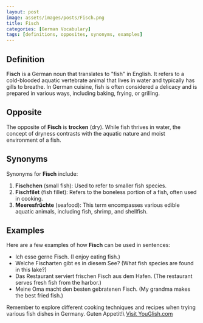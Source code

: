 ```yaml
---
layout: post
image: assets/images/posts/Fisch.png
title: Fisch
categories: [German Vocabulary]
tags: [definitions, opposites, synonyms, examples]
---
```


## Definition

**Fisch** is a German noun that translates to "fish" in English. It refers to a cold-blooded aquatic vertebrate animal that lives in water and typically has gills to breathe. In German cuisine, fish is often considered a delicacy and is prepared in various ways, including baking, frying, or grilling.

## Opposite

The opposite of **Fisch** is **trocken** (dry). While fish thrives in water, the concept of dryness contrasts with the aquatic nature and moist environment of a fish.

## Synonyms

Synonyms for **Fisch** include:

1. **Fischchen** (small fish): Used to refer to smaller fish species.
2. **Fischfilet** (fish fillet): Refers to the boneless portion of a fish, often used in cooking.
3. **Meeresfrüchte** (seafood): This term encompasses various edible aquatic animals, including fish, shrimp, and shellfish.

## Examples

Here are a few examples of how **Fisch** can be used in sentences:

- Ich esse gerne Fisch. (I enjoy eating fish.)
- Welche Fischarten gibt es in diesem See? (What fish species are found in this lake?)
- Das Restaurant serviert frischen Fisch aus dem Hafen. (The restaurant serves fresh fish from the harbor.)
- Meine Oma macht den besten gebratenen Fisch. (My grandma makes the best fried fish.)

Remember to explore different cooking techniques and recipes when trying various fish dishes in Germany. Guten Appetit!\ <a id="yg-widget-0" class="youglish-widget" data-query="Fisch" data-lang="german" data-components="8412" data-auto-start="0" data-bkg-color="theme_light" data-title="How%20to%20pronounce%20Fisch%20in%20German"  rel="nofollow" href="https://youglish.com">Visit YouGlish.com</a><script async src="https://youglish.com/public/emb/widget.js" charset="utf-8"></script>